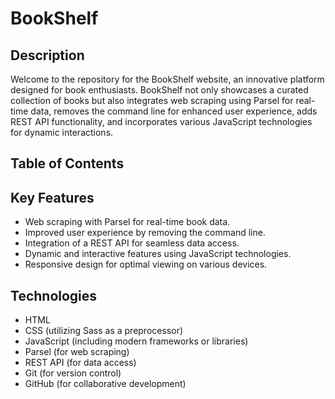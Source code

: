 # BookShelf

## Description

Welcome to the repository for the BookShelf website, an innovative platform designed for book enthusiasts. BookShelf not only showcases a curated collection of books but also integrates web scraping using Parsel for real-time data, removes the command line for enhanced user experience, adds REST API functionality, and incorporates various JavaScript technologies for dynamic interactions.

## Table of Contents

## Key Features

- Web scraping with Parsel for real-time book data.
- Improved user experience by removing the command line.
- Integration of a REST API for seamless data access.
- Dynamic and interactive features using JavaScript technologies.
- Responsive design for optimal viewing on various devices.

## Technologies

- HTML
- CSS (utilizing Sass as a preprocessor)
- JavaScript (including modern frameworks or libraries)
- Parsel (for web scraping)
- REST API (for data access)
- Git (for version control)
- GitHub (for collaborative development)
